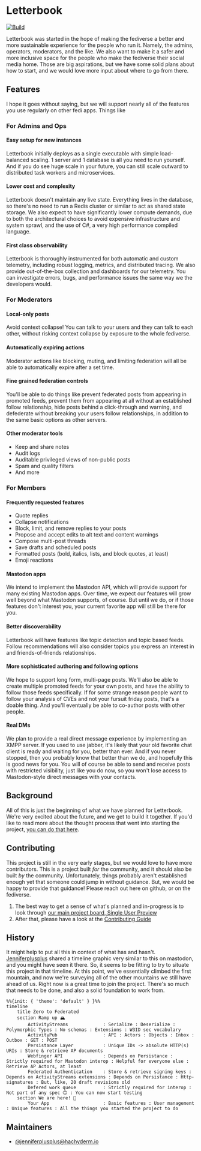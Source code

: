 # Letterbook

[![Build](https://github.com/Letterbook/Letterbook/actions/workflows/pull-request.yml/badge.svg?branch=main)](https://github.com/Letterbook/Letterbook/actions/workflows/pull-request.yml)

Letterbook was started in the hope of making the fediverse a better and more sustainable experience for the people who run it. Namely, the admins, operators, moderators, and the like. We also want to make it a safer and more inclusive space for the people who make the fediverse their social media home. Those are big aspirations, but we have some solid plans about how to start, and we would love more input about where to go from there.

## Features
I hope it goes without saying, but we will support nearly all of the features you use regularly on other fedi apps. Things like

### For Admins and Ops
#### Easy setup for new instances
Letterbook initially deploys as a single executable with simple load-balanced scaling. 1 server and 1 database is all you need to run yourself. And if you do see huge scale in your future, you can still scale outward to distributed task workers and microservices.

#### Lower cost and complexity
Letterbook doesn't maintain any live state. Everything lives in the database, so there's no need to run a Redis cluster or similar to act as shared state storage. We also expect to have significantly lower compute demands, due to both the architectural choices to avoid expensive infrastructure and system sprawl, and the use of C#, a very high performance compiled language.

#### First class observability
Letterbook is thoroughly instrumented for both automatic and custom telemetry, including robust logging, metrics, and distributed tracing. We also provide out-of-the-box collection and dashboards for our telemetry. You can investigate errors, bugs, and performance issues the same way we the developers would.

### For Moderators
#### Local-only posts
Avoid context collapse! You can talk to your users and they can talk to each other, without risking context collapse by exposure to the whole fediverse.

#### Automatically expiring actions
Moderator actions like blocking, muting, and limiting federation will all be able to automatically expire after a set time.

#### Fine grained federation controls
You'll be able to do things like prevent federated posts from appearing in promoted feeds, prevent them from appearing at all without an established follow relationship, hide posts behind a click-through and warning, and defederate without breaking your users follow relationships, in addition to the same basic options as other servers.

#### Other moderator tools
- Keep and share notes
- Audit logs
- Auditable privileged views of non-public posts
- Spam and quality filters
- And more

### For Members
#### Frequently requested features
- Quote replies
- Collapse notifications
- Block, limit, and remove replies to your posts
- Propose and accept edits to alt text and content warnings
- Compose multi-post threads
- Save drafts and scheduled posts
- Formatted posts (bold, italics, lists, and block quotes, at least)
- Emoji reactions

#### Mastodon apps
We intend to implement the Mastodon API, which will provide support for many existing Mastodon apps. Over time, we expect our features will grow well beyond what Mastodon supports, of course. But until we do, or if those features don't interest you, your current favorite app will still be there for you.

#### Better discoverability
Letterbook will have features like topic detection and topic based feeds. Follow recommendations will also consider topics you express an interest in and friends-of-friends relationships.

#### More sophisticated authoring and following options
We hope to support long form, multi-page posts. We'll also be able to create multiple promoted feeds for your own posts, and have the ability to follow those feeds specifically. If for some strange reason people want to follow your analysis of CVEs and not your fursuit friday posts, that's a doable thing. And you'll eventually be able to co-author posts with other people.

#### Real DMs
We plan to provide a real direct message experience by implementing an XMPP server. If you used to use jabber, it's likely that your old favorite chat client is ready and waiting for you, better than ever. And if you never stopped, then you probably know that better than we do, and hopefully this is good news for you. You will of course be able to send and receive posts with restricted visibility, just like you do now, so you won't lose access to Mastodon-style direct messages with your contacts.

## Background

All of this is just the beginning of what we have planned for Letterbook. We're very excited about the future, and we get to build it together. If you'd like to read more about the thought process that went into starting the project, [you can do that here](https://jenniferplusplus.com/letterbook/).

## Contributing

This project is still in the very early stages, but we would love to have more contributors. This is a project built *for* the community, and it should also be built *by* the community. Unfortunately, things probably aren't established enough yet that someone could jump in without guidance. But, we would be happy to provide that guidance! Please reach out here on github, or on the fediverse.

1. The best way to get a sense of what's planned and in-progress is to look through [our main project board, Single User Preview](https://github.com/orgs/Letterbook/projects/5/views/2)
2. After that, please have a look at the [Contributing Guide](./CONTRIBUTING.md)

## History

It might help to put all this in context of what has and hasn't. [Jenniferplusplus](https://hachyderm.io/@jenniferplusplus/111342566946755633) shared a timeline graphic very similar to this on mastodon, and you might have seen it there. So, it seems to be fitting to try to situate this project in that timeline. At this point, we've essentially climbed the first mountain, and now we're surveying all of the other mountains we still have ahead of us. Right now is a great time to join the project. There's so much that needs to be done, and also a solid foundation to work from.

```mermaid
%%{init: { 'theme': 'default' } }%%
timeline
    title Zero to Federated
    section Ramp up 🏔️
        ActivityStreams             : Serialize : Deserialize : Polymorphic Types : No schemas : Extensions : W3ID sec vocabulary
        ActivityPub                 : API : Actors : Objects : Inbox : Outbox : GET : POST
        Persistance Layer           : Unique IDs -> absolute HTTP(s) URIs : Store & retrieve AP documents
        Webfinger API               : Depends on Persistance : Strictly required for Mastodon interop : Helpful for everyone else : Retrieve AP Actors, at least
        Federated Authentication    : Store & retrieve signing keys : Depends on ActivityStreams extensions : Depends on Persistance : Http-signatures : But, like, 20 draft revisions old
        Defered work queue          : Strictly required for interop : Not part of any spec 🙃 : You can now start testing
    section We are here! 🎉
        Your App                    : Basic features : User management : Unique features : All the things you started the project to do
```

## Maintainers

* [@jenniferplusplus@hachyderm.io](https://hachyderm.io/@jenniferplusplus)
